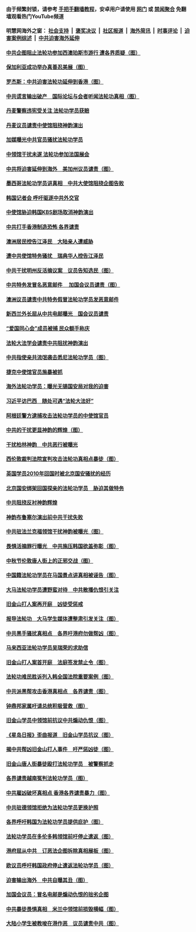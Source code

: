 #### 由于频繁封锁，请参考 [手把手翻墙教程](https://github.com/gfw-breaker/guides/wiki/)，安卓用户请使用 [网门](https://github.com/gfw-breaker/bn-android/blob/master/ogate.md?t=05252135) 或 [禁闻聚合](https://github.com/gfw-breaker/bn-android) 免翻墙观看热门YouTube频道 

#### 明慧网海外之窗：&nbsp;[社会支持](140.md?t=05252135) &nbsp;|&nbsp; [褒奖决议](282.md?t=05252135) &nbsp;|&nbsp; [社区报道](91.md?t=05252135) &nbsp;|&nbsp; [海外简讯](245.md?t=05252135) &nbsp;|&nbsp; [时事评论](251.md?t=05252135) &nbsp;|&nbsp; [迫害案例综述](328.md?t=05252135) &nbsp;|&nbsp; [中共迫害海外延伸](236.md?t=05252135) 

#### [中共企图阻止法轮功参加西澳珀斯市游行 遭各界质疑（图）](../pages/236/378113.md?t=05252135) 

#### [保加利亚成功举办真善忍美展（图）](../pages/236/373530.md?t=05252135) 

#### [罗杰斯：中共迫害法轮功延伸到香港（图）](../pages/236/371329.md?t=05252135) 

#### [中共谎言输出破产　国际论坛与会者听闻法轮功真相（图）](../pages/236/370880.md?t=05252135) 

#### [丹麦警察违宪受关注 法轮功学员获赔](../pages/236/370323.md?t=05252135) 

#### [丹麦议员谴责中使馆阻挠神韵演出](../pages/236/362691.md?t=05252135) 

#### [加媒曝光中共官员骚扰法轮功学员](../pages/236/359483.md?t=05252135) 

#### [中领馆干扰未遂 法轮功参加法国展会](../pages/236/356081.md?t=05252135) 

#### [中共将迫害延伸到海外　美加州议员谴责（图）](../pages/236/353538.md?t=05252135) 

#### [墨西哥法轮功学员讲真相　中共大使馆阻挠企图告败](../pages/236/351495.md?t=05252135) 

#### [韩国记者会 呼吁驱逐中共外交官](../pages/236/331895.md?t=05252135) 

#### [中使馆胁迫韩国KBS剧场取消神韵演出](../pages/236/327606.md?t=05252135) 

#### [中共打手香港制造恐怖 各界谴责](../pages/236/322935.md?t=05252135) 

#### [澳洲居民控告江泽民　大陆亲人遭威胁](../pages/236/314743.md?t=05252135) 

#### [遭中共使馆特务骚扰　瑞典华人控告江泽民](../pages/236/312119.md?t=05252135) 

#### [中共干扰明州反活摘议案　议员告知选民（图）](../pages/236/310404.md?t=05252135) 

#### [中共特务发冒名恶意邮件 　加国会议员谴责（图）](../pages/236/310330.md?t=05252135) 

#### [澳洲议员谴责中共特务假冒法轮功学员发恶意邮件](../pages/236/310274.md?t=05252135) 

#### [新西兰外长屈从中共电邮曝光　国会议员谴责](../pages/236/308582.md?t=05252135) 

#### [“爱国同心会”成员被捕 民众额手称庆](../pages/236/306076.md?t=05252135) 

#### [法轮大法学会谴责中共阻扰神韵演出](../pages/236/305419.md?t=05252135) 

#### [中共指使亲共流氓袭击悉尼法轮功学员（图）](../pages/236/300542.md?t=05252135) 

#### [捷克中使馆官员施暴被抓](../pages/236/296689.md?t=05252135) 

#### [海外法轮功学员：曝光无锡国安局对我的迫害](../pages/236/296314.md?t=05252135) 

#### [习近平访巴西　随处可遇“法轮大法好”](../pages/236/295171.md?t=05252135) 

#### [阿根廷警方逮捕攻击法轮功学员的中使馆官员](../pages/236/294978.md?t=05252135) 

#### [中共的干扰更显神韵的辉煌（图）](../pages/236/289344.md?t=05252135) 

#### [干扰柏林神韵　中共恶行被曝光](../pages/236/289063.md?t=05252135) 

#### [西伦敦裁判法院宣判攻击法轮功真相点暴徒（图）](../pages/236/282722.md?t=05252135) 

#### [英国学员2010年回国时被北京国安骚扰的经历](../pages/236/281907.md?t=05252135) 

#### [北京国安绑架回国探亲的法轮功学员　胁迫其做特务](../pages/236/280941.md?t=05252135) 

#### [中共阻挠反衬神韵辉煌](../pages/236/270961.md?t=05252135) 

#### [神韵布鲁塞尔演出前中共干扰失败](../pages/236/270811.md?t=05252135) 

#### [中共驻法兰克福领馆干扰神韵被曝光（图）](../pages/236/270766.md?t=05252135) 

#### [畏惧活摘罪行曝光　中共施压韩国欲盖弥彰（图）](../pages/236/264930.md?t=05252135) 

#### [中秋节伦敦唐人街上的正邪交战（图）](../pages/236/263597.md?t=05252135) 

#### [中国籍法轮功学员在马国景点讲真相被诬告（图）](../pages/236/262918.md?t=05252135) 

#### [大马法轮功学员遭野蛮对待　中共散播仇恨引关注](../pages/236/262024.md?t=05252135) 

#### [旧金山打人案再开庭　凶徒受惩戒](../pages/236/261596.md?t=05252135) 

#### [报导法轮功　大马学生媒体遭整肃引发关注（图）](../pages/236/261602.md?t=05252135) 

#### [中共黑手骚扰真相点　各界吁港府勿做帮凶（图）](../pages/236/261437.md?t=05252135) 

#### [马来西亚法轮功学员吴瑞荣的求助信](../pages/236/261163.md?t=05252135) 

#### [旧金山打人案首开庭　法庭签发禁止令（图）](../pages/236/261107.md?t=05252135) 

#### [法轮功难民胜诉列入韩全国法院重要案例（图）](../pages/236/260148.md?t=05252135) 

#### [中共派黑帮攻击香港真相点　各界谴责（图）](../pages/236/259940.md?t=05252135) 

#### [钟鼎邦家属吁请总统积极营救（图）](../pages/236/259492.md?t=05252135) 

#### [旧金山学员中领馆前抗议中共煽动仇恨（图）](../pages/236/259209.md?t=05252135) 

#### [《星岛日报》歪曲报道　旧金山学员抗议（图）](../pages/236/259008.md?t=05252135) 

#### [揭中共帮凶旧金山打人事件　吁严惩凶徒（图）](../pages/236/258960.md?t=05252135) 

#### [旧金山唐人街暴徒殴打法轮功学员　被警察抓走](../pages/236/258826.md?t=05252135) 

#### [各界谴责越南冤判法轮功学员（图）](../pages/236/249539.md?t=05252135) 

#### [中共雇凶破坏真相点 香港各界谴责暴力（图）](../pages/236/249372.md?t=05252135) 

#### [中共驻德领馆拒绝为法轮功学员更换护照](../pages/236/248090.md?t=05252135) 

#### [各界呼吁韩国为法轮功学员提供庇护（图）](../pages/236/247303.md?t=05252135) 

#### [法轮功学员在多伦多韩领馆前吁停止遣返（图）](../pages/236/247066.md?t=05252135) 

#### [港府屈从中共　订恶法企图拆除真相展板（图）](../pages/236/246584.md?t=05252135) 

#### [欧议员呼吁韩国政府停止遣返法轮功学员（图）](../pages/236/246522.md?t=05252135) 

#### [迫害输出海外　中共自曝其丑（图）](../pages/236/243840.md?t=05252135) 

#### [加国会议员：冒名电邮是煽动仇恨的拙劣企图](../pages/236/243281.md?t=05252135) 

#### [中共暴徒畏惧真相　米兰中领馆前损毁横幅（图）](../pages/236/242838.md?t=05252135) 

#### [大陆小学生被教唆在港作恶　议员谴责中共（图）](../pages/236/241888.md?t=05252135) 

